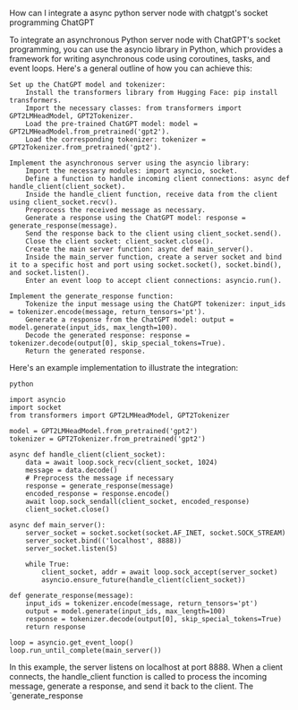 How can I integrate a async python server node with chatgpt's socket programming
ChatGPT

To integrate an asynchronous Python server node with ChatGPT's socket programming, you can use the asyncio library in Python, which provides a framework for writing asynchronous code using coroutines, tasks, and event loops. Here's a general outline of how you can achieve this:

    Set up the ChatGPT model and tokenizer:
        Install the transformers library from Hugging Face: pip install transformers.
        Import the necessary classes: from transformers import GPT2LMHeadModel, GPT2Tokenizer.
        Load the pre-trained ChatGPT model: model = GPT2LMHeadModel.from_pretrained('gpt2').
        Load the corresponding tokenizer: tokenizer = GPT2Tokenizer.from_pretrained('gpt2').

    Implement the asynchronous server using the asyncio library:
        Import the necessary modules: import asyncio, socket.
        Define a function to handle incoming client connections: async def handle_client(client_socket).
        Inside the handle_client function, receive data from the client using client_socket.recv().
        Preprocess the received message as necessary.
        Generate a response using the ChatGPT model: response = generate_response(message).
        Send the response back to the client using client_socket.send().
        Close the client socket: client_socket.close().
        Create the main server function: async def main_server().
        Inside the main_server function, create a server socket and bind it to a specific host and port using socket.socket(), socket.bind(), and socket.listen().
        Enter an event loop to accept client connections: asyncio.run().

    Implement the generate_response function:
        Tokenize the input message using the ChatGPT tokenizer: input_ids = tokenizer.encode(message, return_tensors='pt').
        Generate a response from the ChatGPT model: output = model.generate(input_ids, max_length=100).
        Decode the generated response: response = tokenizer.decode(output[0], skip_special_tokens=True).
        Return the generated response.

Here's an example implementation to illustrate the integration:

```
python

import asyncio
import socket
from transformers import GPT2LMHeadModel, GPT2Tokenizer

model = GPT2LMHeadModel.from_pretrained('gpt2')
tokenizer = GPT2Tokenizer.from_pretrained('gpt2')

async def handle_client(client_socket):
    data = await loop.sock_recv(client_socket, 1024)
    message = data.decode()
    # Preprocess the message if necessary
    response = generate_response(message)
    encoded_response = response.encode()
    await loop.sock_sendall(client_socket, encoded_response)
    client_socket.close()

async def main_server():
    server_socket = socket.socket(socket.AF_INET, socket.SOCK_STREAM)
    server_socket.bind(('localhost', 8888))
    server_socket.listen(5)

    while True:
        client_socket, addr = await loop.sock_accept(server_socket)
        asyncio.ensure_future(handle_client(client_socket))

def generate_response(message):
    input_ids = tokenizer.encode(message, return_tensors='pt')
    output = model.generate(input_ids, max_length=100)
    response = tokenizer.decode(output[0], skip_special_tokens=True)
    return response

loop = asyncio.get_event_loop()
loop.run_until_complete(main_server())
```

In this example, the server listens on localhost at port 8888. When a client connects, the handle_client function is called to process the incoming message, generate a response, and send it back to the client. The `generate_response